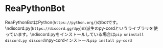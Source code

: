 # ReaPythonBot
ReaPythonBotはPython(`https://python.org/`)のbotです。\ndiscord.py(`https://discord.gg/dpy`)の派生のpy-cordというライブラリを使っています。\ndiscord.pyをインストールしている場合は`pip uninstall discord.py discord`\npy-cordインストール`pip install py-cord`
